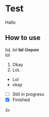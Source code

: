 # Test
Hallo

## How to use
*loL* _lol_ **lol** ~~Oopsie~~   
lol

1. Okay
2. LoL

- Lol
- okay
- [ ] Still in progress
- [x] Finished

:+1:

